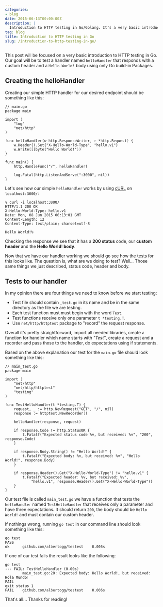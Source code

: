 ```yaml
---
categories:
- blog
date: 2015-06-13T00:00:00Z
description: |
  Introduction to HTTP testing in Go/Golang. It's a very basic introduction with the key points you need to get started
tag: blog
title: Introduction to HTTP testing in Go
slug: /introduction-to-http-testing-in-go/
---
```


This post will be focused on a very basic introduction to HTTP testing in Go.
Our goal will be to test a handler named `helloHandler` that responds with a
custom header and a `Hello World!` body using only Go build-in Packages.

## Creating the helloHandler

Creating our simple HTTP handler for our desired endpoint should be something
like this:

    // main.go
    package main

    import (
        "log"
        "net/http"
    )

    func helloHandler(w http.ResponseWriter, r *http.Request) {
        w.Header().Set("X-Hello-World-Type", "hello.v1")
        w.Write([]byte("Hello World!"))
    }

    func main() {
        http.HandleFunc("/", helloHandler)

        log.Fatal(http.ListenAndServe(":3000", nil))
    }

Let's see how our simple `helloHandler` works by using [cURL][curl] on
`localhost:3000/`:

    % curl -i localhost:3000/
    HTTP/1.1 200 OK
    X-Hello-World-Type: hello.v1
    Date: Mon, 08 Jun 2015 00:13:01 GMT
    Content-Length: 12
    Content-Type: text/plain; charset=utf-8

    Hello World!%

Checking the response we see that it has a **200 status** code, our **custom
header** and the **Hello World! body**.

Now that we have our handler working we should go see how the tests for this
looks like. The question is, what are we doing to test? Well... Those same
things we just described, status code, header and body.

## Tests to our handler

In my opinion there are four things we need to know before we start testing:

- Test file should contain `_test.go` in its name and be in the same directory
  as the file we are testing.
- Each test function must must begin with the word `Test`.
- Test functions receive only one parameter `t *testing.T`.
- Use `net/http/httptest` package to "record" the request response.

Overall it's pretty straightforward, import all needed libraries, create a
function for handler which name starts with *"Test"*, create a request and a
recorder and pass those to the handler, do expectations using if statements.

Based on the above explanation our test for the `main.go` file should look
something like this:

    // main_test.go
    package main

    import (
        "net/http"
        "net/http/httptest"
        "testing"
    )

    func TestHelloHandler(t *testing.T) {
        request, _ := http.NewRequest("GET", "/", nil)
        response := httptest.NewRecorder()

        helloHandler(response, request)

        if response.Code != http.StatusOK {
            t.Fatalf("Expected status code %v, but received: %v", "200", response.Code)
        }

        if response.Body.String() != "Hello World!" {
            t.Fatalf("Expected body: %v, but received: %v", "Hello World!", response.Body)
        }

        if response.Header().Get("X-Hello-World-Type") != "hello.v1" {
            t.Fatalf("Expected header: %v, but received: %v",
                "hello.v1", response.Header().Get("X-Hello-World-Type"))
        }
    }

Our test file is called `main_test.go` we have a function that tests the
`helloHandler` named `TestHelloHandler` that receives only a parameter and have
three expectations. It should return `200`, the body should be `Hello World!`
and must contain our custom header.

If nothings wrong, running `go test` in our command line should look something
like this:

    go test
    PASS
    ok      github.com/albertogg/testest    0.006s

If one of our test fails the result looks like the following:

    go test
    --- FAIL: TestHelloHandler (0.00s)
            main_test.go:20: Expected body: Hello World!, but received: Hola Mundo!
    FAIL
    exit status 1
    FAIL    github.com/albertogg/testest    0.006s

That's all... Thanks for reading!

[curl]: http://curl.haxx.se/
